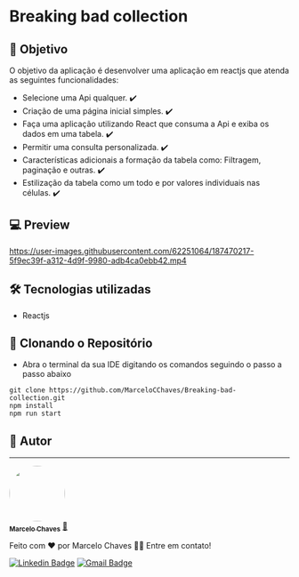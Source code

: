 # Breaking bad collection

## 🎯 Objetivo
O objetivo da aplicação é desenvolver uma aplicação em reactjs que atenda as seguintes funcionalidades:
- Selecione uma Api qualquer. ✔️
- Criação de uma página inicial simples. ✔️
- Faça uma aplicação utilizando React que consuma a Api e exiba os dados em uma tabela. ✔️
- Permitir uma consulta personalizada. ✔️
- Características adicionais a formação da tabela como: Filtragem, paginação e outras. ✔️
-  Estilização da tabela como um todo e por valores individuais nas células. ✔️

## 💻 Preview

https://user-images.githubusercontent.com/62251064/187470217-5f9ec39f-a312-4d9f-9980-adb4ca0ebb42.mp4

## 🛠 Tecnologias utilizadas

- Reactjs

## 📁 Clonando o Repositório
- Abra o terminal da sua IDE digitando os comandos seguindo o passo a passo abaixo
```
git clone https://github.com/MarceloCChaves/Breaking-bad-collection.git
npm install
npm run start
```

## 👨 Autor
---

<a href="https://github.com/MarceloCChaves">
 <img style="border-radius: 50%;" src="https://avatars.githubusercontent.com/u/62251064?s=400&u=b1c8da11d91445ccb2d97b709ccbcd0524885d98&v=4" width="100px;" alt=""/>
 <br />
 <sub><b>Marcelo Chaves</b></sub></a> <a href="https://avatars.githubusercontent.com/u/62251064?s=400&u=b1c8da11d91445ccb2d97b709ccbcd0524885d98&v=4" title="Marcelo">🚀</a>


Feito com ❤️ por Marcelo Chaves 👋🏽 Entre em contato!

[![Linkedin Badge](https://img.shields.io/badge/-Marcelo-blue?style=flat-square&logo=Linkedin&logoColor=white&link=https://www.linkedin.com/in/marcelocchaves/)](https://www.linkedin.com/in/marcelocchaves/) 
[![Gmail Badge](https://img.shields.io/badge/-Marcelochaves20000@gmail.com-c14438?style=flat-square&logo=Gmail&logoColor=white&link=mailto:Marcelochaves20000@gmail.com)](mailto:Marcelochaves20000@gmail.com)
